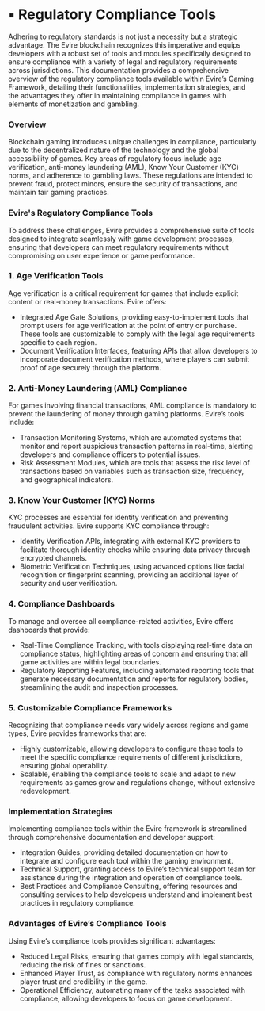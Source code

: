 # ▪️ Regulatory Compliance Tools

Adhering to regulatory standards is not just a necessity but a strategic advantage. The Evire blockchain recognizes this imperative and equips developers with a robust set of tools and modules specifically designed to ensure compliance with a variety of legal and regulatory requirements across jurisdictions. This documentation provides a comprehensive overview of the regulatory compliance tools available within Evire’s Gaming Framework, detailing their functionalities, implementation strategies, and the advantages they offer in maintaining compliance in games with elements of monetization and gambling.

### Overview

Blockchain gaming introduces unique challenges in compliance, particularly due to the decentralized nature of the technology and the global accessibility of games. Key areas of regulatory focus include age verification, anti-money laundering (AML), Know Your Customer (KYC) norms, and adherence to gambling laws. These regulations are intended to prevent fraud, protect minors, ensure the security of transactions, and maintain fair gaming practices.

### Evire's Regulatory Compliance Tools

To address these challenges, Evire provides a comprehensive suite of tools designed to integrate seamlessly with game development processes, ensuring that developers can meet regulatory requirements without compromising on user experience or game performance.

### **1. Age Verification Tools**

Age verification is a critical requirement for games that include explicit content or real-money transactions. Evire offers:

* Integrated Age Gate Solutions, providing easy-to-implement tools that prompt users for age verification at the point of entry or purchase. These tools are customizable to comply with the legal age requirements specific to each region.
* Document Verification Interfaces, featuring APIs that allow developers to incorporate document verification methods, where players can submit proof of age securely through the platform.

### **2. Anti-Money Laundering (AML) Compliance**

For games involving financial transactions, AML compliance is mandatory to prevent the laundering of money through gaming platforms. Evire’s tools include:

* Transaction Monitoring Systems, which are automated systems that monitor and report suspicious transaction patterns in real-time, alerting developers and compliance officers to potential issues.
* Risk Assessment Modules, which are tools that assess the risk level of transactions based on variables such as transaction size, frequency, and geographical indicators.

### **3. Know Your Customer (KYC) Norms**

KYC processes are essential for identity verification and preventing fraudulent activities. Evire supports KYC compliance through:

* Identity Verification APIs, integrating with external KYC providers to facilitate thorough identity checks while ensuring data privacy through encrypted channels.
* Biometric Verification Techniques, using advanced options like facial recognition or fingerprint scanning, providing an additional layer of security and user verification.

### **4. Compliance Dashboards**

To manage and oversee all compliance-related activities, Evire offers dashboards that provide:

* Real-Time Compliance Tracking, with tools displaying real-time data on compliance status, highlighting areas of concern and ensuring that all game activities are within legal boundaries.
* Regulatory Reporting Features, including automated reporting tools that generate necessary documentation and reports for regulatory bodies, streamlining the audit and inspection processes.

### **5. Customizable Compliance Frameworks**

Recognizing that compliance needs vary widely across regions and game types, Evire provides frameworks that are:

* Highly customizable, allowing developers to configure these tools to meet the specific compliance requirements of different jurisdictions, ensuring global operability.
* Scalable, enabling the compliance tools to scale and adapt to new requirements as games grow and regulations change, without extensive redevelopment.

### Implementation Strategies

Implementing compliance tools within the Evire framework is streamlined through comprehensive documentation and developer support:

* Integration Guides, providing detailed documentation on how to integrate and configure each tool within the gaming environment.
* Technical Support, granting access to Evire’s technical support team for assistance during the integration and operation of compliance tools.
* Best Practices and Compliance Consulting, offering resources and consulting services to help developers understand and implement best practices in regulatory compliance.

### Advantages of Evire’s Compliance Tools

Using Evire’s compliance tools provides significant advantages:

* Reduced Legal Risks, ensuring that games comply with legal standards, reducing the risk of fines or sanctions.
* Enhanced Player Trust, as compliance with regulatory norms enhances player trust and credibility in the game.
* Operational Efficiency, automating many of the tasks associated with compliance, allowing developers to focus on game development.
